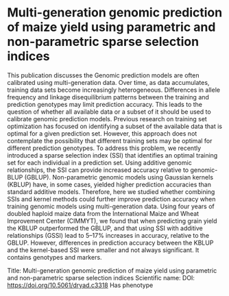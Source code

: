 # Multi-generation genomic prediction of maize yield using parametric and non-parametric sparse selection indices

This publication discusses the Genomic prediction models are often calibrated using multi-generation data. Over time, as data accumulates, training data sets become increasingly heterogeneous. Differences in allele frequency and linkage disequilibrium patterns between the training and prediction genotypes may limit prediction accuracy. This leads to the question of whether all available data or a subset of it should be used to calibrate genomic prediction models. Previous research on training set optimization has focused on identifying a subset of the available data that is optimal for a given prediction set. However, this approach does not contemplate the possibility that different training sets may be optimal for different prediction genotypes. To address this problem, we recently introduced a sparse selection index (SSI) that identifies an optimal training set for each individual in a prediction set. Using additive genomic relationships, the SSI can provide increased accuracy relative to genomic-BLUP (GBLUP). Non-parametric genomic models using Gaussian kernels (KBLUP) have, in some cases, yielded higher prediction accuracies than standard additive models. Therefore, here we studied whether combining SSIs and kernel methods could further improve prediction accuracy when training genomic models using multi-generation data. Using four years of doubled haploid maize data from the International Maize and Wheat Improvement Center (CIMMYT), we found that when predicting grain yield the KBLUP outperformed the GBLUP, and that using SSI with additive relationships (GSSI) lead to 5–17% increases in accuracy, relative to the GBLUP. However, differences in prediction accuracy between the KBLUP and the kernel-based SSI were smaller and not always significant.
It contains  genotypes and  markers.

Title: Multi-generation genomic prediction of maize yield using parametric and non-parametric sparse selection indices
Scientific name: 
DOI: https://doi.org/10.5061/dryad.c3318
Has phenotype 

